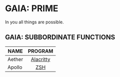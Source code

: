 # GAIA: PRIME
In you all things are possible.


## GAIA: SUBBORDINATE FUNCTIONS

| NAME | PROGRAM |
| --- | :---: | 
| Aether | [Alacritty](https://github.com/RuiArmada/GAIA/tree/main/Aether) |
| Apollo | [ZSH](https://github.com/RuiArmada/GAIA/tree/main/Apollo) |
